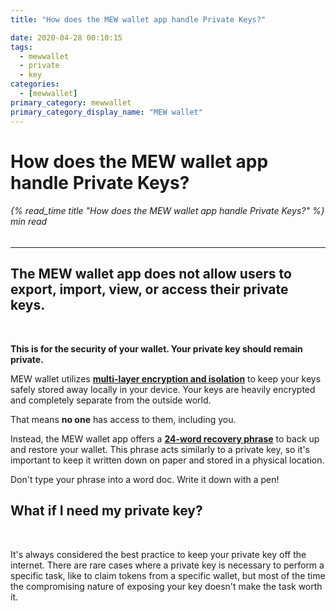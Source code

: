 ```yaml
---
title: "How does the MEW wallet app handle Private Keys?"

date: 2020-04-28 00:10:15
tags:
  - mewwallet
  - private
  - key
categories:
  - [mewwallet]
primary_category: mewwallet
primary_category_display_name: "MEW wallet"
---
```


# **How does the MEW wallet app handle Private Keys?**

###### {% read_time title "How does the MEW wallet app handle Private Keys?" %} min read

* * *

## The MEW wallet app **does not allow** users to export, import, view, or access their private keys.

<br>

**This is for the security of your wallet. Your private key should remain private.**

MEW wallet utilizes [**multi-layer encryption and isolation**][security] to keep your keys safely stored away locally in your device. Your keys are heavily encrypted and completely separate from the outside world. 

That means **no one** has access to them, including you. 

Instead, the MEW wallet app offers a [**24-word recovery phrase**][recovery] to back up and restore your wallet. This phrase acts similarly to a private key, so it's important to keep it written down on paper and stored in a physical location. 

Don't type your phrase into a word doc. Write it down with a pen!

## **What if I need my private key?**

<br>

It's always considered the best practice to keep your private key off the internet. There are rare cases where a private key is necessary to perform a specific task, like to claim tokens from a specific wallet, but most of the time the compromising nature of exposing your key doesn't make the task worth it.

[security]: /@@@@@@/mewwallet/mewwallet-security/

[recovery]: /@@@@@@/security-and-privacy/what-is-a-mnemonic-phrase/
